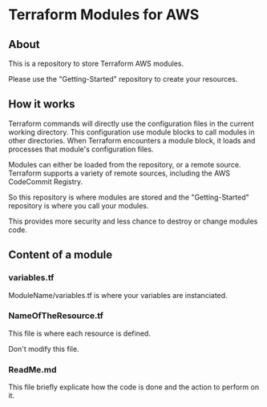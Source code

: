 # Terraform Modules for AWS

## About

This is a repository to store Terraform AWS modules.

Please use the "Getting-Started" repository to create your resources.


## How it works 

Terraform commands will directly use the configuration files in the current working directory. This configuration use module blocks to call modules in other directories. When Terraform encounters a module block, it loads and processes that module's configuration files.

Modules can either be loaded from the repository, or a remote source. Terraform supports a variety of remote sources, including the AWS CodeCommit Registry.

So this repository is where modules are stored and the "Getting-Started" repository is where you call your modules.

This provides more security and less chance to destroy or change modules code.

## Content of a module

### variables.tf

ModuleName/variables.tf is where your variables are instanciated.


### NameOfTheResource.tf

This file is where each resource is defined.

Don't modify this file.

### ReadMe.md

This file briefly explicate how the code is done and the action to perform on it.